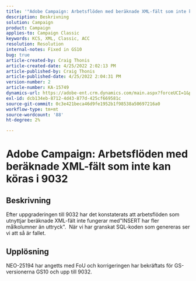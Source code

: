 ```yaml
---
title: '"Adobe Campaign: Arbetsflöden med beräknade XML-fält som inte kan köras i 9032'''
description: Beskrivning
solution: Campaign
product: Campaign
applies-to: Campaign Classic
keywords: KCS, XML, Classic, ACC
resolution: Resolution
internal-notes: Fixed in GS10
bug: true
article-created-by: Craig Thonis
article-created-date: 4/25/2022 2:02:13 PM
article-published-by: Craig Thonis
article-published-date: 4/25/2022 2:04:31 PM
version-number: 2
article-number: KA-15749
dynamics-url: https://adobe-ent.crm.dynamics.com/main.aspx?forceUCI=1&pagetype=entityrecord&etn=knowledgearticle&id=f47c8248-a0c4-ec11-a7b6-0022480a1ec2
exl-id: dcb134eb-8712-4d43-877d-425cf669581c
source-git-commit: 0c3e421beca46d9fe1952b1f98538a50697216a0
workflow-type: tm+mt
source-wordcount: '88'
ht-degree: 2%

---
```


# Adobe Campaign: Arbetsflöden med beräknade XML-fält som inte kan köras i 9032

## Beskrivning


Efter uppgraderingen till 9032 har det konstaterats att arbetsflöden som utnyttjar beräknade XML-fält inte fungerar med&quot;INSERT har fler målkolumner än uttryck&quot;.  När vi har granskat SQL-koden som genereras ser vi att så är fallet.


## Upplösning


NEO-25194 har angetts med FoU och korrigeringen har bekräftats för GS-versionerna GS10 och upp till 9032.
